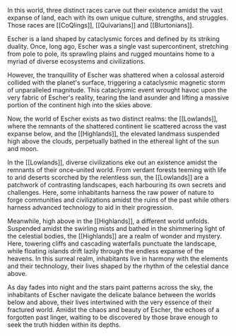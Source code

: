 In this world, three distinct races carve out their existence amidst the vast expanse of land, each with its own unique culture, strengths, and struggles. Those races are [[CoQlings]], [[Quivarians]] and [[Blurtonians]].

Escher is a land shaped by cataclysmic forces and defined by its striking duality. Once, long ago, Escher was a single vast supercontinent, stretching from pole to pole, its sprawling plains and rugged mountains home to a myriad of diverse ecosystems and civilizations.

However, the tranquillity of Escher was shattered when a colossal asteroid collided with the planet's surface, triggering a cataclysmic magnetic storm of unparalleled magnitude. This cataclysmic event wrought havoc upon the very fabric of Escher's reality, tearing the land asunder and lifting a massive portion of the continent high into the skies above.

Now, the world of Escher exists as two distinct realms: the [[Lowlands]], where the remnants of the shattered continent lie scattered across the vast expanse below, and the [[Highlands]], the elevated landmass suspended high above the clouds, perpetually bathed in the ethereal light of the sun and moon.

In the [[Lowlands]], diverse civilizations eke out an existence amidst the remnants of their once-united world. From verdant forests teeming with life to arid deserts scorched by the relentless sun, the [[Lowlands]] are a patchwork of contrasting landscapes, each harbouring its own secrets and challenges. Here, some inhabitants harness the raw power of nature to forge communities and civilizations amidst the ruins of the past while others harness advanced technology to aid in their progression.

Meanwhile, high above in the [[Highlands]], a different world unfolds. Suspended amidst the swirling mists and bathed in the shimmering light of the celestial bodies, the [[Highlands]] are a realm of wonder and mystery. Here, towering cliffs and cascading waterfalls punctuate the landscape, while floating islands drift lazily through the endless expanse of the heavens. In this surreal realm, inhabitants live in harmony with the elements and their technology, their lives shaped by the rhythm of the celestial dance above.

As day fades into night and the stars paint patterns across the sky, the inhabitants of Escher navigate the delicate balance between the worlds below and above, their lives intertwined with the very essence of their fractured world. Amidst the chaos and beauty of Escher, the echoes of a forgotten past linger, waiting to be discovered by those brave enough to seek the truth hidden within its depths.